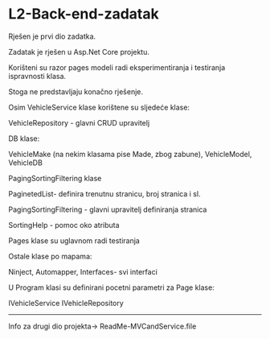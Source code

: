 # L2-Back-end-zadatak
Rješen je prvi dio zadatka.

Zadatak je rješen u Asp.Net Core projektu.

Korišteni su razor pages modeli radi eksperimentiranja i testiranja ispravnosti klasa.

Stoga ne predstavljaju konačno rješenje. 

Osim VehicleService klase korištene su sljedeće klase:

VehicleRepository - glavni CRUD upravitelj


DB klase:

VehicleMake (na nekim klasama pise Made, zbog zabune), 
VehicleModel, 
VehicleDB


PagingSortingFiltering klase

PaginetedList- definira trenutnu stranicu, broj stranica i sl.

PagingSortingFiltering - glavni upravitelj definiranja stranica

SortingHelp - pomoc oko atributa


Pages klase su uglavnom radi testiranja


Ostale klase po mapama:

Ninject,
Automapper,
Interfaces- svi interfaci


U Program klasi su definirani pocetni parametri za Page klase:

IVehicleService
IVehicleRepository

-----------------------------------------------
Info za drugi dio projekta-> ReadMe-MVCandService.file
